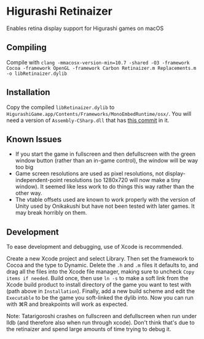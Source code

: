 # Higurashi Retinaizer

Enables retina display support for Higurashi games on macOS

## Compiling
Compile with `clang -mmacosx-version-min=10.7 -shared -O3 -framework Cocoa -framework OpenGL -framework Carbon Retinaizer.m Replacements.m -o libRetinaizer.dylib`

## Installation
Copy the compiled `libRetinaizer.dylib` to `HigurashiGame.app/Contents/Frameworks/MonoEmbedRuntime/osx/`.  You will need a version of `Assembly-CSharp.dll` that has [this commit](https://github.com/07th-mod/higurashi-assembly/commit/0f625a5bcebdb07674531b92eb68f8d16a9bc14f) in it.

## Known Issues
- If you start the game in fullscreen and then defullscreen with the green window button (rather than an in-game control), the window will be way too big
- Game screen resolutions are used as pixel resolutions, not display-independent-point resolutions (so 1280x720 will now make a tiny window).  It seemed like less work to do things this way rather than the other way.
- The vtable offsets used are known to work properly with the version of Unity used by Onikakushi but have not been tested with later games.  It may break horribly on them.

## Development
To ease development and debugging, use of Xcode is recommended.

Create a new Xcode project and select Library.  Then set the framework to Cocoa and the type to Dynamic.  Delete the `.h` and `.m` files it defaults to, and drag all the files into the Xcode file manager, making sure to uncheck `Copy items if needed`.  Build once, then use `ln -s` to make a soft link from the Xcode build product to install directory of the game you want to test with (path above in `Installation`).  Finally, add a new build scheme and edit the `Executable` to be the game you soft-linked the dylib into.  Now you can run with ⌘R and breakpoints will work as expected. 

Note: Tatarigoroshi crashes on fullscreen and defullscreen when run under lldb (and therefore also when run through xcode).  Don't think that's due to the retinaizer and spend large amounts of time trying to debug it.
